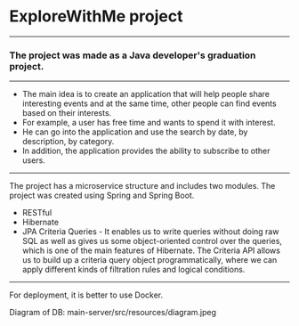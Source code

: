 

# ExploreWithMe project  

___

### The project was made as a Java developer's graduation project.  

___

* The main idea is to create an application that will help people share interesting events and at the same time, 
other people can find events based on their interests.  
* For example, a user has free time and wants to spend it with interest. 
* He can go into the application and use the search by date, by description, by category.  
* In addition, the application provides the ability to subscribe to other users.  

___  

The project has a microservice structure and includes two modules. 
The project was created using Spring and Spring Boot.  

* RESTful
* Hibernate
* JPA Criteria Queries - It enables us to write queries without doing raw  SQL as well as gives us some object-oriented control over the queries, which is one of the main features of Hibernate. The Criteria API allows us to build up a criteria query object programmatically, where we can apply different kinds of filtration rules and logical conditions.  

___

For deployment, it is better to use Docker.  

Diagram of DB: main-server/src/resources/diagram.jpeg










